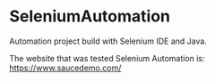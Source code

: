 # SeleniumAutomation
Automation project build with Selenium IDE and Java.

The website that was tested Selenium Automation is: https://www.saucedemo.com/
